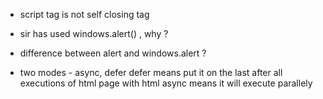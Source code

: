 - script tag is not self closing tag
- sir has used windows.alert() ,  why ?
- difference between alert and windows.alert ?

- two modes - async, defer
    defer means put it on the last after all executions of html page with html 
    async means it will execute parallely
